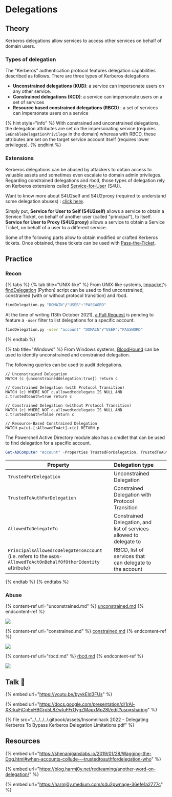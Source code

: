 # Delegations

## Theory

Kerberos delegations allow services to access other services on behalf of domain users.

### Types of delegation

The "Kerberos" authentication protocol features delegation capabilities described as follows. There are three types of Kerberos delegations

* **Unconstrained delegations (KUD)**: a service can impersonate users on any other service.
* **Constrained delegations (KCD)**: a service can impersonate users on a set of services
* **Resource based constrained delegations (RBCD)** : a set of services can impersonate users on a service

{% hint style="info" %}
With constrained and unconstrained delegations, the delegation attributes are set on the impersonating service (requires `SeEnableDelegationPrivilege` in the domain) whereas with RBCD, these attributes are set on the target service account itself (requires lower privileges).
{% endhint %}

### Extensions

Kerberos delegations can be abused by attackers to obtain access to valuable assets and sometimes even escalate to domain admin privileges. Regarding constrained delegations and rbcd, those types of delegation rely on Kerberos extensions called [Service-for-User](../#service-for-user-extensions) (S4U).

Want to know more about S4U2self and S4U2proxy (required to understand some delegation abuses) : [click here](../#service-for-user-extensions).

Simply put, **Service for User to Self (S4U2self)** allows a service to obtain a Service Ticket, on behalf of another user (called "principal"), to itself. **Service for User to Proxy (S4U2proxy)** allows a service to obtain a Service Ticket, on behalf of a user to a different service.&#x20;

Some of the following parts allow to obtain modified or crafted Kerberos tickets. Once obtained, these tickets can be used with [Pass-the-Ticket](../ptt.md).

## Practice

### Recon

{% tabs %}
{% tab title="UNIX-like" %}
From UNIX-like systems, [Impacket](https://github.com/SecureAuthCorp/impacket)'s [findDelegation](https://github.com/SecureAuthCorp/impacket/blob/master/examples/findDelegation.py) (Python) script can be used to find unconstrained, constrained (with or without protocol transition) and rbcd.

```bash
findDelegation.py "DOMAIN"/"USER":"PASSWORD"
```

At the time of writing (13th October 2021), [a Pull Request](https://github.com/SecureAuthCorp/impacket/pull/1184) is pending to feature a `-user` filter to list delegations for a specific account.

```bash
findDelegation.py -user "account" "DOMAIN"/"USER":"PASSWORD"
```
{% endtab %}

{% tab title="Windows" %}
From Windows systems, [BloodHound](../../../recon/bloodhound.md) can be used to identify unconstrained and constrained delegation.

The following queries can be used to audit delegations.

```cypher
// Unconstrained Delegation
MATCH (c {unconstraineddelegation:true}) return c

// Constrained Delegation (with Protocol Transition)
MATCH (c) WHERE NOT c.allowedtodelegate IS NULL AND c.trustedtoauth=true return c

// Constrained Delegation (without Protocol Transition)
MATCH (c) WHERE NOT c.allowedtodelegate IS NULL AND c.trustedtoauth=false return c

// Resource-Based Constrained Delegation
MATCH p=(u)-[:AllowedToAct]->(c) RETURN p
```

The Powershell Active Directory module also has a cmdlet that can be used to find delegation for a specific account.

```powershell
Get-ADComputer "Account" -Properties TrustedForDelegation, TrustedToAuthForDelegation,msDS-AllowedToDelegateTo,PrincipalsAllowedToDelegateToAccount
```

<table data-header-hidden><thead><tr><th>Property</th><th>Delegation type</th><th data-hidden></th><th data-hidden></th></tr></thead><tbody><tr><td><code>TrustedForDelegation</code></td><td>Unconstrained Delegation</td><td></td><td></td></tr><tr><td><code>TrustedToAuthForDelegation</code></td><td>Constrained Delegation with Protocol Transition</td><td></td><td></td></tr><tr><td><code>AllowedToDelegateTo</code></td><td>Constrained Delegation, and list of services allowed to delegate to</td><td></td><td></td></tr><tr><td><code>PrincipalsAllowedToDelegateToAccount</code> (i.e. refers to the <code>msDS-AllowedToActOnBehalfOfOtherIdentity</code> attribute)</td><td>RBCD, list of services that can delegate to the account</td><td></td><td></td></tr></tbody></table>
{% endtab %}
{% endtabs %}

### Abuse

{% content-ref url="unconstrained.md" %}
[unconstrained.md](unconstrained.md)
{% endcontent-ref %}

![](../../../../.gitbook/assets/Kerberos\_delegations-unconstrained.drawio.png)

{% content-ref url="constrained.md" %}
[constrained.md](constrained.md)
{% endcontent-ref %}

![](../../../../.gitbook/assets/Kerberos\_delegations-constrained.png)

{% content-ref url="rbcd.md" %}
[rbcd.md](rbcd.md)
{% endcontent-ref %}

![](../../../../.gitbook/assets/Kerberos\_delegations-rbcd.png)

## Talk :microphone:

{% embed url="https://youtu.be/byykEId3FUs" %}

{% embed url="https://docs.google.com/presentation/d/1rAl-XKrkuFjCpExHBGrp5L8ZwtuFFrOygZMapxMp28I/edit?usp=sharing" %}

{% file src="../../../../.gitbook/assets/Insomnihack 2022 - Delegating Kerberos To Bypass Kerberos Delegation Limitations.pdf" %}

## Resources

{% embed url="https://shenaniganslabs.io/2019/01/28/Wagging-the-Dog.html#when-accounts-collude---trustedtoauthfordelegation-who" %}

{% embed url="https://blog.harmj0y.net/redteaming/another-word-on-delegation/" %}

{% embed url="https://harmj0y.medium.com/s4u2pwnage-36efe1a2777c" %}
